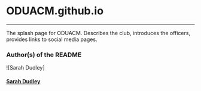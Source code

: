 # ODUACM.github.io
---
The splash page for ODUACM. Describes the club, introduces the officers,
provides links to social media pages.

### Author(s) of the README
![Sarah Dudley]
#### [Sarah Dudley](https://github.com/SarahDudley)
